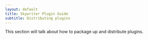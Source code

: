 ```yaml
---
layout: default
title: Skywriter Plugin Guide
subtitle: Distributing plugins
---
```


This section will talk about how to package up and distribute plugins.